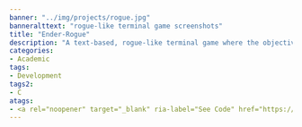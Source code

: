 ```yaml
---
banner: "../img/projects/rogue.jpg"
banneralttext: "rogue-like terminal game screenshots"
title: "Ender-Rogue"
description: "A text-based, rogue-like terminal game where the objective is to guide the rogue through a series of dungeons, killing monsters, and collecting potions and treasure. It was built for CIS*2500 in my first-year of my undergraduate degree, and I had so much fun making it (and a couple others) that I switched my degree from Math to Compsci, so I like to leave it down here as a throwback :)."
categories:
- Academic
tags:
- Development
tags2:
- C
atags:
- <a rel="noopener" target="_blank" ria-label="See Code" href="https://github.com/Durishn/Rogue">View Code</a>
---
```

